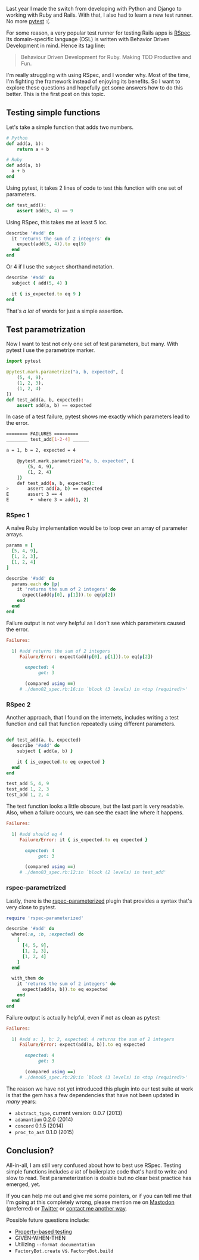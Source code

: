 <!--
.. title: Unit testing and test parametrization with RSpec?
.. slug: unit-testing-and-test-parametrization-with-rspec
.. date: 2019-01-27 13:04:02 UTC+01:00
.. tags: rspec, pytest, testing
.. category: 
.. link: 
.. description: 
.. type: text
-->

Last year I made the switch from developing with Python and Django to working with Ruby and Rails. With that, I also had to learn a new test runner. No more [pytest](https://docs.pytest.org/en/latest/) :(.

For some reason, a very popular test runner for testing Rails apps is [RSpec](https://rspec.info/). Its domain-specific language (DSL) is written with Behavior Driven Development in mind. Hence its tag line:

> Behaviour Driven Development for Ruby.
> Making TDD Productive and Fun.

I'm really struggling with using RSpec, and I wonder why. Most of the time, I'm fighting the framework instead of enjoying its benefits. So I want to explore these questions and hopefully get some answers how to do this better. This is the first post on this topic.

## Testing simple functions

Let's take a simple function that adds two numbers. 

```python
# Python
def add(a, b):
    return a + b
```

```ruby
# Ruby
def add(a, b)
  a + b
end
```

Using pytest, it takes 2 lines of code to test this function with one set of parameters.

```python
def test_add():
    assert add(5, 4) == 9
```

Using RSpec, this takes me at least 5 loc.

```ruby
describe '#add' do
  it 'returns the sum of 2 integers' do
    expect(add(5, 4)).to eq(9)
  end
end
```

Or 4 if I use the `subject` shorthand notation.

```ruby
describe '#add' do
  subject { add(5, 4) }

  it { is_expected.to eq 9 }
end
```

That's *a lot* of words for just a simple assertion.

## Test parametrization

Now I want to test not only one set of test parameters, but many. With pytest I use the parametrize marker.

```python
import pytest

@pytest.mark.parametrize("a, b, expected", [
    (5, 4, 9),
    (1, 2, 3),
    (1, 2, 4)
])
def test_add(a, b, expected):
    assert add(a, b) == expected
```

In case of a test failure, pytest shows me exactly which parameters lead to the error.

```bash
======== FAILURES =========
________ test_add[1-2-4] ______

a = 1, b = 2, expected = 4

    @pytest.mark.parametrize("a, b, expected", [
        (5, 4, 9),
        (1, 2, 4)
    ])
    def test_add(a, b, expected):
>       assert add(a, b) == expected
E       assert 3 == 4
E        +  where 3 = add(1, 2)
```

### RSpec 1

A naïve Ruby implementation would be to loop over an array of parameter arrays.

```ruby
params = [
  [5, 4, 9],
  [1, 2, 3],
  [1, 2, 4]
]

describe '#add' do
  params.each do |p|
    it 'returns the sum of 2 integers' do
      expect(add(p[0], p[1])).to eq(p[2])
    end
  end
end
```

Failure output is not very helpful as I don't see which parameters caused the error.

```ruby
Failures:

  1) #add returns the sum of 2 integers
     Failure/Error: expect(add(p[0], p[1])).to eq(p[2])

       expected: 4
            got: 3

       (compared using ==)
     # ./demo02_spec.rb:16:in `block (3 levels) in <top (required)>'
```

### RSpec 2

Another approach, that I found on the internets, includes writing a test function and call that function repeatedly using different parameters.

```ruby

def test_add(a, b, expected)
  describe '#add' do
    subject { add(a, b) }

    it { is_expected.to eq expected }
  end
end

test_add 5, 4, 9
test_add 1, 2, 3
test_add 1, 2, 4
```

The test function looks a little obscure, but the last part is very readable. Also, when a failure occurs, we can see the exact line where it happens.

```ruby
Failures:

  1) #add should eq 4
     Failure/Error: it { is_expected.to eq expected }

       expected: 4
            got: 3

       (compared using ==)
     # ./demo03_spec.rb:12:in `block (2 levels) in test_add'
```


### rspec-parametrized

Lastly, there is the [rspec-parameterized](https://github.com/tomykaira/rspec-parameterized) plugin that provides a syntax that's very close to pytest.

```ruby
require 'rspec-parameterized'

describe '#add' do
  where(:a, :b, :expected) do
    [
      [4, 5, 9],
      [1, 2, 3],
      [1, 2, 4]
    ]
  end

  with_them do
    it 'returns the sum of 2 integers' do
      expect(add(a, b)).to eq expected
    end
  end
end
```

Failure output is actually helpful, even if not as clean as pytest:

```ruby
Failures:

  1) #add a: 1, b: 2, expected: 4 returns the sum of 2 integers
     Failure/Error: expect(add(a, b)).to eq expected

       expected: 4
            got: 3

       (compared using ==)
     # ./demo05_spec.rb:20:in `block (3 levels) in <top (required)>'
```

The reason we have not yet introduced this plugin into our test suite at work is that the gem has a few dependencies that have not been updated in *many* years:

- `abstract_type`, current version: 0.0.7 (2013)
- `adamantium` 0.2.0 (2014)
- `concord` 0.1.5 (2014)
- `proc_to_ast` 0.1.0 (2015)


## Conclusion?
All-in-all, I am still very confused about how to best use RSpec. Testing simple functions includes *a lot* of boilerplate code that's hard to write and slow to read. Test parameterization is doable but no clear best practice has emerged, yet.

If you can help me out and give me some pointers, or if you can tell me that I'm going at this completely wrong, please mention me on [Mastodon](https://chaos.social/@flowfx/) (preferred) or [Twitter](https://twitter.com/flowfx_) or [contact me another way](link://slug/contact).

Possible future questions include:

- [Property-based testing](https://hypothesis.works/articles/what-is-property-based-testing/)
- GIVEN-WHEN-THEN
- Utilizing `--format documentation`
- `FactoryBot.create` vs. `FactoryBot.build`

